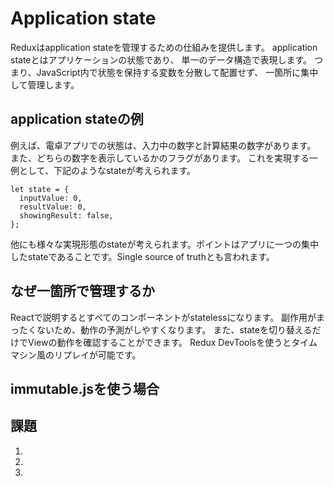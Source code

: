 # Application state

Reduxはapplication stateを管理するための仕組みを提供します。
application stateとはアプリケーションの状態であり、
単一のデータ構造で表現します。
つまり、JavaScript内で状態を保持する変数を分散して配置せず、
一箇所に集中して管理します。

## application stateの例

例えば、電卓アプリでの状態は、入力中の数字と計算結果の数字があります。
また、どちらの数字を表示しているかのフラグがあります。
これを実現する一例として、下記のようなstateが考えられます。

```
let state = {
  inputValue: 0,
  resultValue: 0,
  showingResult: false,
};
```

他にも様々な実現形態のstateが考えられます。ポイントはアプリに一つの集中したstateであることです。Single source of truthとも言われます。

## なぜ一箇所で管理するか

Reactで説明するとすべてのコンポーネントがstatelessになります。
副作用がまったくないため、動作の予測がしやすくなります。
また、stateを切り替えるだけでViewの動作を確認することができます。
Redux DevToolsを使うとタイムマシン風のリプレイが可能です。

## immutable.jsを使う場合




## 課題

1. 
2. 
3. 
